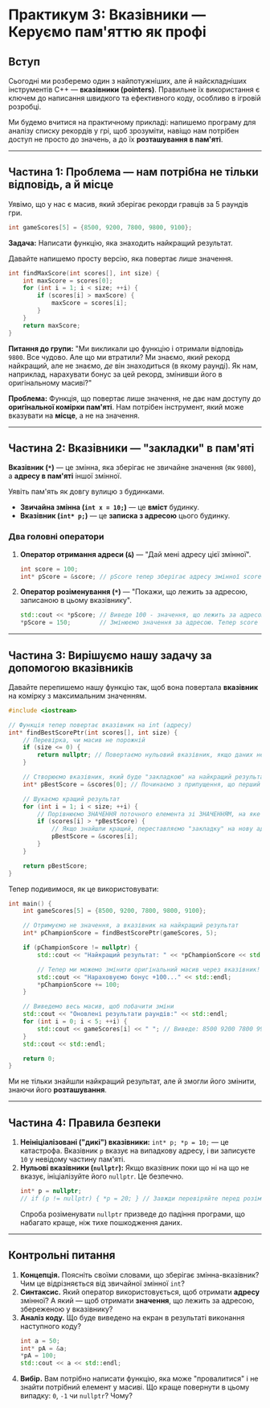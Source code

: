 # Практикум 3: Вказівники — Керуємо пам'яттю як профі

## Вступ

Сьогодні ми розберемо один з найпотужніших, але й найскладніших інструментів C++ — **вказівники (pointers)**. Правильне їх використання є ключем до написання швидкого та ефективного коду, особливо в ігровій розробці.

Ми будемо вчитися на практичному прикладі: напишемо програму для аналізу списку рекордів у грі, щоб зрозуміти, навіщо нам потрібен доступ не просто до значень, а до їх **розташування в пам'яті**.

---

## Частина 1: Проблема — нам потрібна не тільки відповідь, а й місце

Уявімо, що у нас є масив, який зберігає рекорди гравців за 5 раундів гри.
```cpp
int gameScores[5] = {8500, 9200, 7800, 9800, 9100};
````

**Задача:** Написати функцію, яка знаходить найкращий результат.

Давайте напишемо просту версію, яка повертає лише значення.

```cpp
int findMaxScore(int scores[], int size) {
    int maxScore = scores[0];
    for (int i = 1; i < size; ++i) {
        if (scores[i] > maxScore) {
            maxScore = scores[i];
        }
    }
    return maxScore;
}
```

**Питання до групи:** "Ми викликали цю функцію і отримали відповідь `9800`. Все чудово. Але що ми втратили? Ми знаємо, *який* рекорд найкращий, але не знаємо, *де* він знаходиться (в якому раунді). Як нам, наприклад, нарахувати бонус за цей рекорд, змінивши його в оригінальному масиві?"

**Проблема:** Функція, що повертає лише значення, не дає нам доступу до **оригінальної комірки пам'яті**. Нам потрібен інструмент, який може вказувати на **місце**, а не на значення.

-----

## Частина 2: Вказівники — "закладки" в пам'яті

**Вказівник (`*`)** — це змінна, яка зберігає не звичайне значення (як `9800`), а **адресу в пам'яті** іншої змінної.

Уявіть пам'ять як довгу вулицю з будинками.

  * **Звичайна змінна (`int x = 10;`)** — це **вміст** будинку.
  * **Вказівник (`int* p;`)** — це **записка з адресою** цього будинку.

### Два головні оператори

1.  **Оператор отримання адреси (`&`)** — "Дай мені адресу цієї змінної".
    ```cpp
    int score = 100;
    int* pScore = &score; // pScore тепер зберігає адресу змінної score
    ```
2.  **Оператор розіменування (`*`)** — "Покажи, що лежить за адресою, записаною в цьому вказівнику".
    ```cpp
    std::cout << *pScore; // Виведе 100 - значення, що лежить за адресою
    *pScore = 150;        // Змінюємо значення за адресою. Тепер score = 150
    ```

-----

## Частина 3: Вирішуємо нашу задачу за допомогою вказівників

Давайте перепишемо нашу функцію так, щоб вона повертала **вказівник** на комірку з максимальним значенням.

```cpp
#include <iostream>

// Функція тепер повертає вказівник на int (адресу)
int* findBestScorePtr(int scores[], int size) {
    // Перевірка, чи масив не порожній
    if (size <= 0) {
        return nullptr; // Повертаємо нульовий вказівник, якщо даних немає
    }

    // Створюємо вказівник, який буде "закладкою" на найкращий результат
    int* pBestScore = &scores[0]; // Починаємо з припущення, що перший елемент - найкращий

    // Шукаємо кращий результат
    for (int i = 1; i < size; ++i) {
        // Порівнюємо ЗНАЧЕННЯ поточного елемента зі ЗНАЧЕННЯМ, на яке вказує наша "закладка"
        if (scores[i] > *pBestScore) {
            // Якщо знайшли кращий, переставляємо "закладку" на нову адресу
            pBestScore = &scores[i];
        }
    }

    return pBestScore;
}
```

Тепер подивимося, як це використовувати:

```cpp
int main() {
    int gameScores[5] = {8500, 9200, 7800, 9800, 9100};

    // Отримуємо не значення, а вказівник на найкращий результат
    int* pChampionScore = findBestScorePtr(gameScores, 5);

    if (pChampionScore != nullptr) {
        std::cout << "Найкращий результат: " << *pChampionScore << std::endl;

        // Тепер ми можемо змінити оригінальний масив через вказівник!
        std::cout << "Нараховуємо бонус +100..." << std::endl;
        *pChampionScore += 100;
    }

    // Виведемо весь масив, щоб побачити зміни
    std::cout << "Оновлені результати раундів:" << std::endl;
    for (int i = 0; i < 5; ++i) {
        std::cout << gameScores[i] << " "; // Виведе: 8500 9200 7800 9900 9100
    }
    std::cout << std::endl;

    return 0;
}
```

Ми не тільки знайшли найкращий результат, але й змогли його змінити, знаючи його **розташування**.

-----

## Частина 4: Правила безпеки

1.  **Неініціалізовані ("дикі") вказівники:** `int* p; *p = 10;` — це катастрофа. Вказівник `p` вказує на випадкову адресу, і ви записуєте `10` у невідому частину пам'яті.
2.  **Нульові вказівники (`nullptr`):** Якщо вказівник поки що ні на що не вказує, ініціалізуйте його `nullptr`. Це безпечно.
    ```cpp
    int* p = nullptr;
    // if (p != nullptr) { *p = 20; } // Завжди перевіряйте перед розіменуванням!
    ```
    Спроба розіменувати `nullptr` призведе до падіння програми, що набагато краще, ніж тихе пошкодження даних.

-----

## Контрольні питання

1.  **Концепція.** Поясніть своїми словами, що зберігає змінна-вказівник? Чим це відрізняється від звичайної змінної `int`?
2.  **Синтаксис.** Який оператор використовується, щоб отримати **адресу** змінної? А який — щоб отримати **значення**, що лежить за адресою, збереженою у вказівнику?
3.  **Аналіз коду.** Що буде виведено на екран в результаті виконання наступного коду?
    ```cpp
    int a = 50;
    int* pA = &a;
    *pA = 100;
    std::cout << a << std::endl;
    ```
4.  **Вибір.** Вам потрібно написати функцію, яка може "провалитися" і не знайти потрібний елемент у масиві. Що краще повернути в цьому випадку: `0`, `-1` чи `nullptr`? Чому?